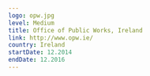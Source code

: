 ```yaml
---
logo: opw.jpg
level: Medium
title: Office of Public Works, Ireland
link: http://www.opw.ie/
country: Ireland
startDate: 12.2014
endDate: 12.2016
---
```


